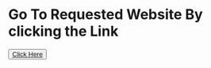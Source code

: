 <h1>Go To Requested Website By clicking the Link</h1>
<button><a href="https://blacky1078.github.io/blacky1078-1-.github.io/main.html">Click Here</a></button>
